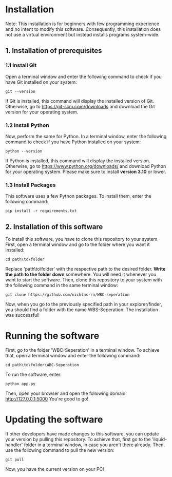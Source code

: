 # Installation
Note: This installation is for beginners with few programming experience and no intent to modify this software. Consequently, this installation does not use a virtual environment but instead installs programs system-wide.
## 1. Installation of prerequisites
### 1.1 Install Git
Open a terminal window and enter the following command to check if you have Git installed on your system:
```
git --version
```
If Git is installed, this command will display the installed version of Git. Otherwise, go to https://git-scm.com/downloads and download the Git version for your operating system.
### 1.2 Install Python
Now, perform the same for Python. In a terminal window, enter the following command to check if you have Python installed on your system:
```
python --version
```
If Python is installed, this command will display the installed version. Otherwise, go to https://www.python.org/downloads/ and download Python for your operating system. Please make sure to install **version 3.10** or lower.
### 1.3 Install Packages
This software uses a few Python packages. To install them, enter the following command:
```
pip install -r requirements.txt
```

## 2. Installation of this software
To install this software, you have to clone this repository to your system. First, open a terminal window and go to the folder where you want it installed:
```
cd path\to\folder
```
Replace 'path\to\folder' with the respective path to the desired folder. **Write the path to the folder down** somewhere. You will need it whenever you want to start the software.
Then, clone this repository to your system with the following command in the same terminal window:
```
git clone https://github.com/nicklas-rn/WBC-seperation
```
Now, when you go to the previously specified path in your explorer/finder, you should find a folder with the name WBS-Seperation. The installation was successful!

# Running the software
First, go to the folder 'WBC-Seperation' in a terminal window. To achieve that, open a terminal window and enter the following command:
```
cd path\to\folder\WBC-Seperation
```
To run the software, enter:
```
python app.py
```
Then, open your browser and open the following domain: http://127.0.0.1:5000
You're good to go!

# Updating the software
If other developers have made changes to this software, you can update your version by pulling this repository. To achieve that, first go to the 'liquid-handler' folder in a terminal window, in case you aren't there already. Then, use the following command to pull the new version:
```
git pull
```
Now, you have the current version on your PC!

